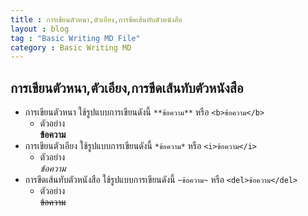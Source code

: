 ```yaml
---
title : การเขียนตัวหนา,ตัวเอียง,การขีดเส้นทับตัวหนังสือ
layout : blog
tag : "Basic Writing MD File"
category : Basic Writing MD
---
```

## การเขียนตัวหนา,ตัวเอียง,การขีดเส้นทับตัวหนังสือ
  + การเขียนตัวหนา ใช้รูปแบบการเขียนดังนี้ 
    ```**ข้อความ**``` หรือ ```<b>ข้อความ</b>```
    + ตัวอย่าง <br>
      **ข้อความ**
  + การเขียนตัวเอียง ใช้รูปแบบการเขียนดังนี้
    ```*ข้อความ*``` หรือ ```<i>ข้อความ</i>```
    + ตัวอย่าง <br>
      *ข้อความ*
  + การขีดเส้นทับตัวหนังสือ ใช้รูปแบบการเขียนดังนี้
    ```~ข้อความ~``` หรือ ```<del>ข้อความ</del>```
    + ตัวอย่าง <br>
      <del>ข้อความ</del>
      
      
      
